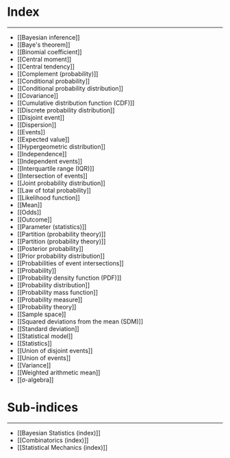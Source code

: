 # Index
---
- [[Bayesian inference]]
- [[Baye's theorem]]
- [[Binomial coefficient]]
- [[Central moment]]
- [[Central tendency]]
- [[Complement (probability)]]
- [[Conditional probability]]
- [[Conditional probability distribution]]
- [[Covariance]]
- [[Cumulative distribution function (CDF)]]
- [[Discrete probability distribution]]
- [[Disjoint event]]
- [[Dispersion]]
- [[Events]]
- [[Expected value]]
- [[Hypergeometric distribution]]
- [[Independence]]
- [[Independent events]]
- [[Interquartile range (IQR)]]
- [[Intersection of events]]
- [[Joint probability distribution]]
- [[Law of total probability]]
- [[Likelihood function]]
- [[Mean]]
- [[Odds]]
- [[Outcome]]
- [[Parameter (statistics)]]
- [[Partition (probability theory)]]
- [[Partition (probability theory)]]
- [[Posterior probability]]
- [[Prior probability distribution]]
- [[Probabilities of event intersections]]
- [[Probability]]
- [[Probability density function (PDF)]]
- [[Probability distribution]]
- [[Probability mass function]]
- [[Probability measure]]
- [[Probability theory]]
- [[Sample space]]
- [[Squared deviations from the mean (SDM)]]
- [[Standard deviation]]
- [[Statistical model]]
- [[Statistics]]
- [[Union of disjoint events]]
- [[Union of events]]
- [[Variance]]
- [[Weighted arithmetic mean]]
- [[σ-algebra]]

# Sub-indices
---
- [[Bayesian Statistics (index)]]
- [[Combinatorics (index)]]
- [[Statistical Mechanics (index)]]